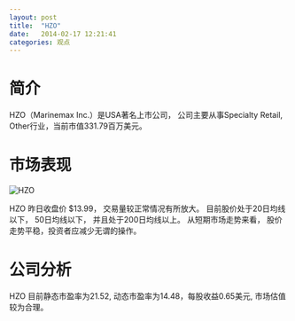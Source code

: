 ```yaml
---
layout: post
title:  "HZO"
date:   2014-02-17 12:21:41
categories: 观点
---
```


# 简介
HZO（Marinemax Inc.）是USA著名上市公司，
公司主要从事Specialty Retail, Other行业，当前市值331.79百万美元。

# 市场表现

![HZO](http://finviz.com/chart.ashx?t=HZO&ty=c&ta=1&p=d&s=l)

HZO 昨日收盘价 $13.99，
交易量较正常情况有所放大。
目前股价处于20日均线以下，
50日均线以下，
并且处于200日均线以上。
从短期市场走势来看，
股价走势平稳，投资者应减少无谓的操作。

# 公司分析
HZO 目前静态市盈率为21.52, 动态市盈率为14.48，每股收益0.65美元,
市场估值较为合理。
